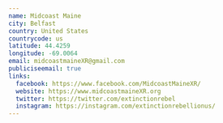 ```yaml
---
name: Midcoast Maine
city: Belfast
country: United States
countrycode: us
latitude: 44.4259
longitude: -69.0064
email: midcoastmaineXR@gmail.com
publiciseemail: true
links:
  facebook: https://www.facebook.com/MidcoastMaineXR/
  website: https://www.midcoastmaineXR.org
  twitter: https://twitter.com/extinctionrebel
  instagram: https://instagram.com/extinctionrebellionus/
---
```

